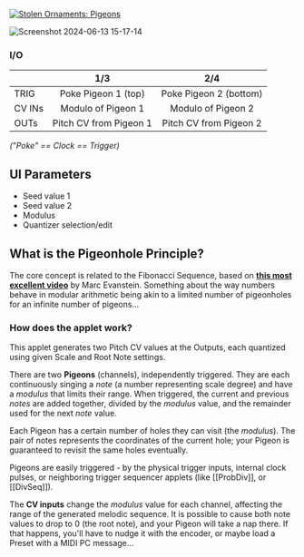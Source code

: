 [![Stolen Ornaments: Pigeons](http://img.youtube.com/vi/J1OH-oomvMA/0.jpg)](http://www.youtube.com/watch?v=J1OH-oomvMA "Stolen Ornaments: Pigeons, PolyDiv & DivSeq | O_C Phazerville Suite")

![Screenshot 2024-06-13 15-17-14](https://github.com/djphazer/O_C-Phazerville/assets/109086194/9b0b7507-8ed2-4fbd-bde7-f4360b061192)

### I/O

|        | 1/3 | 2/4 |
| ------ | :-: | :-: |
| TRIG   | Poke Pigeon 1 (top) | Poke Pigeon 2 (bottom) |
| CV INs | Modulo of Pigeon 1 | Modulo of Pigeon 2 |
| OUTs   | Pitch CV from Pigeon 1 | Pitch CV from Pigeon 2 |

_("Poke" == Clock == Trigger)_

## UI Parameters
- Seed value 1
- Seed value 2
- Modulus
- Quantizer selection/edit

## What is the Pigeonhole Principle?
The core concept is related to the Fibonacci Sequence, based on [**this most excellent video**](https://www.youtube.com/watch?v=_aIf4WUCNZU) by Marc Evanstein. Something about the way numbers behave in modular arithmetic being akin to a limited number of pigeonholes for an infinite number of pigeons...

### How does the applet work?
This applet generates two Pitch CV values at the Outputs, each quantized using given Scale and Root Note settings.

There are two **Pigeons** (channels), independently triggered. They are each continuously singing a _note_ (a number representing scale degree) and have  a _modulus_ that limits their range. When triggered, the current and previous _notes_ are added together, divided by the _modulus_ value, and the remainder used for the next _note_ value.

Each Pigeon has a certain number of holes they can visit (the _modulus_). The pair of notes represents the coordinates of the current hole; your Pigeon is guaranteed to revisit the same holes eventually.

Pigeons are easily triggered - by the physical trigger inputs, internal clock pulses, or neighboring trigger sequencer applets (like [[ProbDiv]], or [[DivSeq]]).

The **CV inputs** change the _modulus_ value for each channel, affecting the range of the generated melodic sequence. It is possible to cause both note values to drop to 0 (the root note), and your Pigeon will take a nap there. If that happens, you'll have to nudge it with the encoder, or maybe load a Preset with a MIDI PC message...
